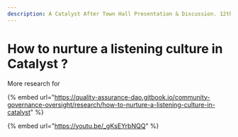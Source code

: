 ```yaml
---
description: A Catalyst After Town Hall Presentation & Discussion. 12th January 2022
---
```


# How to nurture a listening culture in Catalyst ?

More research for&#x20;

{% embed url="https://quality-assurance-dao.gitbook.io/community-governance-oversight/research/how-to-nurture-a-listening-culture-in-catalyst" %}

{% embed url="https://youtu.be/_gKsEYrbNQQ" %}
